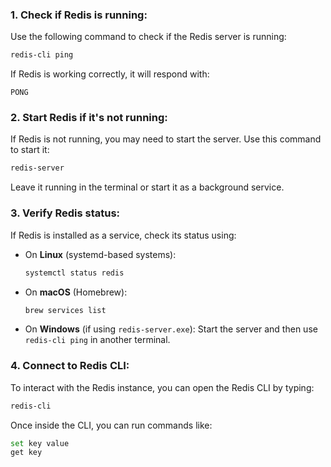 
### 1. **Check if Redis is running**:
Use the following command to check if the Redis server is running:

```bash
redis-cli ping
```

If Redis is working correctly, it will respond with:

```
PONG
```

### 2. **Start Redis if it's not running**:
If Redis is not running, you may need to start the server. Use this command to start it:

```bash
redis-server
```

Leave it running in the terminal or start it as a background service.

### 3. **Verify Redis status**:
If Redis is installed as a service, check its status using:

- On **Linux** (systemd-based systems):
  ```bash
  systemctl status redis
  ```

- On **macOS** (Homebrew):
  ```bash
  brew services list
  ```

- On **Windows** (if using `redis-server.exe`):
  Start the server and then use `redis-cli ping` in another terminal.

### 4. **Connect to Redis CLI**:
To interact with the Redis instance, you can open the Redis CLI by typing:

```bash
redis-cli
```

Once inside the CLI, you can run commands like:

```bash
set key value
get key
```

